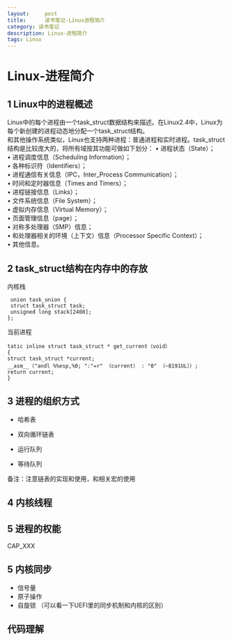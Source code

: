 ```yaml
---
layout:     post
title:      读书笔记-Linux进程简介
category: 读书笔记
description: Linux-进程简介
tags: Linux
---
```


# Linux-进程简介

## 1 Linux中的进程概述
Linux中的每个进程由一个task_struct数据结构来描述。在Linux2.4中，Linux为每个新创建的进程动态地分配一个task_struct结构。<br>
和其他操作系统类似，Linux也支持两种进程：普通进程和实时进程。task_struct结构是比较庞大的，将所有域按其功能可做如下划分：
• 进程状态（State）；<br>
• 进程调度信息（Scheduling Information）；<br>
• 各种标识符（Identifiers）；<br>
• 进程通信有关信息（IPC，Inter_Process Communication）；<br>
• 时间和定时器信息（Times and Timers）；<br>
• 进程链接信息（Links）；<br>
• 文件系统信息（File System）；<br>
• 虚拟内存信息（Virtual Memory）；<br>
• 页面管理信息（page）；<br>
• 对称多处理器（SMP）信息；<br>
• 和处理器相关的环境（上下文）信息（Processor Specific Context）； <br>
• 其他信息。 <br>

## 2 task_struct结构在内存中的存放
内核栈
```
 union task_union {
 struct task_struct task;
 unsigned long stack[2408];
};
```
当前进程
```
tatic inline struct task_struct * get_current（void）
{
struct task_struct *current;
__asm__（"andl %%esp,%0; ":"=r" （current） : "0" （~8191UL））;
return current;
}
```
## 3 进程的组织方式
* 哈希表<br>

* 双向循环链表<br>

* 运行队列<br>

* 等待队列<br>

备注：注意链表的实现和使用，和相关宏的使用<br>

## 4 内核线程

## 5 进程的权能
CAP_XXX


## 5 内核同步
* 信号量<br>
* 原子操作<br>
* 自旋锁 （可以看一下UEFI里的同步机制和内核的区别）<br>

## 代码理解
